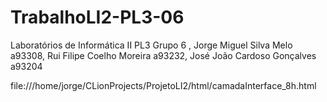 # TrabalhoLI2-PL3-06
Laboratórios de Informática II PL3 Grupo 6 , Jorge Miguel Silva Melo a93308, Rui Filipe Coelho Moreira a93232, José João Cardoso Gonçalves a93204

file:///home/jorge/CLionProjects/ProjetoLI2/html/camadaInterface_8h.html
